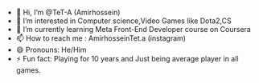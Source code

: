 - 👋 Hi, I’m @TeT-A (Amirhossein)
- 👀 I’m interested in Computer science,Video Games like Dota2,CS
- 🌱 I’m currently learning Meta Front-End Developer course on Coursera
- 📫 How to reach me : AmirhosseinTet.a (instagram)
- 😄 Pronouns: He/Him
- ⚡ Fun fact: Playing for 10 years and Just being average player in all games.
